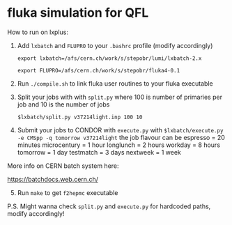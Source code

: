 # fluka simulation for QFL

How to run on lxplus:
1. Add `lxbatch` and `FLUPRO` to your `.bashrc` profile (modify accordingly)

    `export lxbatch=/afs/cern.ch/work/s/stepobr/lumi/lxbatch-2.x`
    
    `export FLUPRO=/afs/cern.ch/work/s/stepobr/fluka4-0.1`
    
2. Run `./compile.sh` to link fluka user routines to your fluka executable
3. Split your jobs with with `split.py` where 100 is number of primaries per job and 10 is the number of jobs

    `$lxbatch/split.py v37214light.inp 100 10`
4. Submit your jobs to CONDOR with `execute.py` with `$lxbatch/execute.py -e CMSpp -q tomorrow v37214light` the job flavour can be 
espresso = 20 minutes
microcentury = 1 hour
longlunch  = 2 hours
workday = 8 hours
tomorrow = 1 day
testmatch = 3 days
nextweek = 1 week


More info on CERN batch system here:

https://batchdocs.web.cern.ch/

5. Run `make` to get `f2hepmc` executable

P.S.
Might wanna check `split.py` and `execute.py` for hardcoded paths, modify accordingly!
